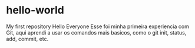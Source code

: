 # hello-world
My first repository
Hello Everyone
Esse foi minha primeira experiencia com Git, aqui aprendi a usar os comandos mais basicos, como o git init, status, add, commit, etc.
